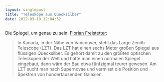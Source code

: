 ```yaml
---
layout: singlepost
title: "Teleskope aus Quecksilber"
date: 2012-03-10 12:04:52
---
```

Die Spiegel, um genau zu sein. [Florian Freistetter](http://www.scienceblogs.de/astrodicticum-simplex/2012/03/achtung-nicht-ausleeren-flussige-spiegelteleskope.php):

> In Kanada, in der Nähe von Vancouver, steht das Large Zenith Telescope (LZT). Das LZT hat einen sechs Meter großen Spiegel aus flüssigen Quecksilber. Es gehört damit zu den größten optischen Teleskopen der Welt und hätte man einen normalen Spiegel eingebaut, dann wäre der Bau etwa fünfzigmal teurer gewesen. Am LZT sucht man nach Supernovae und vermisst die Position und Spektren von hundertausenden Galaxien.